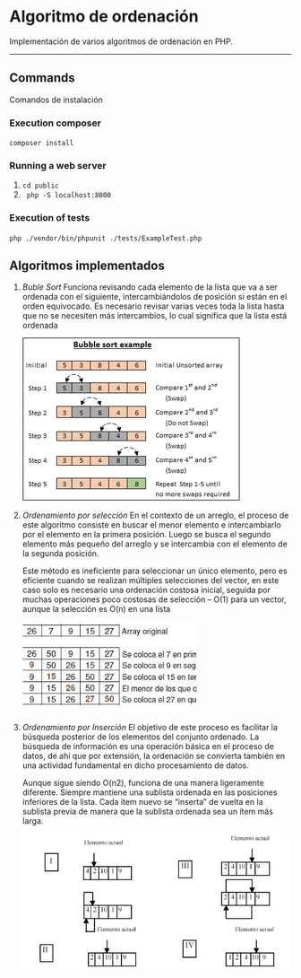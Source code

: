 # Algoritmo de ordenación
Implementación de varios algoritmos de ordenación en PHP.

---

## Commands
Comandos de instalación
### Execution composer
`composer install`
### Running a web server
  1. ` cd public `
  2. ` php -S localhost:8000`
### Execution of tests
`php ./vendor/bin/phpunit ./tests/ExampleTest.php`


## Algoritmos implementados

 1. *Buble Sort*
    Funciona revisando cada elemento de la lista que va a ser ordenada con el siguiente, intercambiándolos de posición si están en el orden equivocado. Es necesario revisar varias veces toda la lista hasta que no se necesiten más intercambios, lo cual significa que la lista está ordenada

    ![Imagen algoritmo Bubble Sort!](/public/images/markdown/bubble_sort.png)

 2. *Ordenamiento por selección*
    En el contexto de un arreglo, el proceso de este algoritmo consiste en buscar el menor elemento e intercambiarlo por el elemento en la primera posición. Luego se busca el segundo elemento más pequeño del arreglo y se intercambia con el elemento de la segunda posición.

    Este método es ineficiente para seleccionar un único elemento, pero es eficiente cuando se realizan múltiples selecciones del vector, en este caso solo es necesario una ordenación costosa inicial, seguida por muchas operaciones poco costosas de selección – O(1) para un vector, aunque la selección es O(n) en una lista
    
    ![Imagen algoritmo Orden por selección!](/public/images/markdown/ordenacion_seleccion.jfif)

 3. *Ordenamiento por Inserción*
    El objetivo de este proceso es facilitar la búsqueda posterior de los elementos del conjunto ordenado. La búsqueda de información es una operación básica en el proceso de datos, de ahí que por extensión, la ordenación se convierta también en una actividad fundamental en dicho procesamiento de datos.

    Aunque sigue siendo O(n2), funciona de una manera ligeramente diferente. Siempre mantiene una sublista ordenada en las posiciones inferiores de la lista. Cada ítem nuevo se “inserta” de vuelta en la sublista previa de manera que la sublista ordenada sea un ítem más larga.
    
    ![Imagen algoritmo Orden por inserción!](/public/images/markdown/ordenamiento-por-insercion.jpg)
    